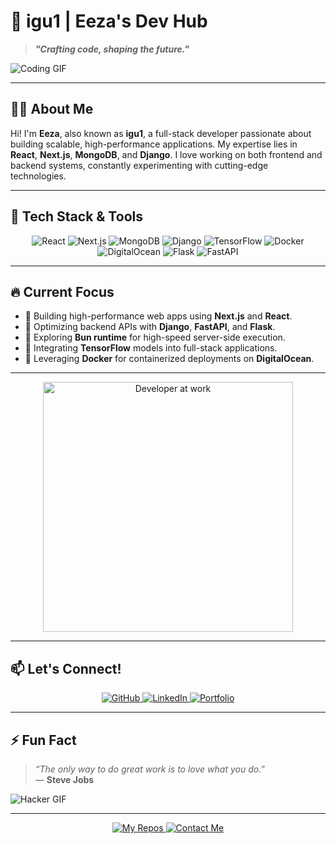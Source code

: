 # 👾 igu1 | Eeza's Dev Hub

> **_"Crafting code, shaping the future."_**

![Coding GIF](https://media.giphy.com/media/13HgwGsXF0aiGY/giphy.gif)

---

## 🧑‍💻 About Me

Hi! I'm **Eeza**, also known as **igu1**, a full-stack developer passionate about building scalable, high-performance applications. My expertise lies in **React**, **Next.js**, **MongoDB**, and **Django**. I love working on both frontend and backend systems, constantly experimenting with cutting-edge technologies.

---

## 🚀 Tech Stack & Tools

<div align="center">
  <img src="https://img.shields.io/badge/React-%2320232a.svg?style=for-the-badge&logo=react&logoColor=%2361DAFB" alt="React" />
  <img src="https://img.shields.io/badge/Next.js-%23000000.svg?style=for-the-badge&logo=nextdotjs&logoColor=white" alt="Next.js" />
  <img src="https://img.shields.io/badge/MongoDB-%2347A248.svg?style=for-the-badge&logo=mongodb&logoColor=white" alt="MongoDB" />
  <img src="https://img.shields.io/badge/Django-%23092E20.svg?style=for-the-badge&logo=django&logoColor=white" alt="Django" />
  <img src="https://img.shields.io/badge/TensorFlow-%23FF6F00.svg?style=for-the-badge&logo=tensorflow&logoColor=white" alt="TensorFlow" />
  <img src="https://img.shields.io/badge/Docker-%230db7ed.svg?style=for-the-badge&logo=docker&logoColor=white" alt="Docker" />
  <img src="https://img.shields.io/badge/DigitalOcean-%230167ff.svg?style=for-the-badge&logo=digitalocean&logoColor=white" alt="DigitalOcean" />
  <img src="https://img.shields.io/badge/Flask-%23000000.svg?style=for-the-badge&logo=flask&logoColor=white" alt="Flask" />
  <img src="https://img.shields.io/badge/FastAPI-%23009688.svg?style=for-the-badge&logo=fastapi&logoColor=white" alt="FastAPI" />
</div>

---

## 🔥 Current Focus

- 🌟 Building high-performance web apps using **Next.js** and **React**.
- 🔧 Optimizing backend APIs with **Django**, **FastAPI**, and **Flask**.
- 🚀 Exploring **Bun runtime** for high-speed server-side execution.
- 🤖 Integrating **TensorFlow** models into full-stack applications.
- 🐳 Leveraging **Docker** for containerized deployments on **DigitalOcean**.

---

<div align="center">
  <img src="https://media.giphy.com/media/qgQUggAC3Pfv687qPC/giphy.gif" alt="Developer at work" width="400"/>
</div>

---

## 📫 Let's Connect!

<div align="center">
  <a href="https://github.com/igu1">
    <img src="https://img.shields.io/badge/GitHub-%23121011.svg?style=for-the-badge&logo=github&logoColor=white" alt="GitHub" />
  </a>
  <a href="https://linkedin.com/in/your-link-here">
    <img src="https://img.shields.io/badge/LinkedIn-%230077B5.svg?style=for-the-badge&logo=linkedin&logoColor=white" alt="LinkedIn" />
  </a>
  <a href="https://yourportfolio.com">
    <img src="https://img.shields.io/badge/Portfolio-%23000000.svg?style=for-the-badge&logo=firefox&logoColor=white" alt="Portfolio" />
  </a>
</div>

---

## ⚡ Fun Fact

> _“The only way to do great work is to love what you do.”_  
> — **Steve Jobs**

![Hacker GIF](https://media.giphy.com/media/Ll22OhMLAlVDb8UQWe/giphy.gif)

---

<div align="center">
  <a href="https://github.com/igu1?tab=repositories">
    <img src="https://img.shields.io/badge/-My%20Repositories-%23121011.svg?style=for-the-badge&logo=github&logoColor=white" alt="My Repos" />
  </a>
  <a href="mailto:your-email@example.com">
    <img src="https://img.shields.io/badge/-Contact%20Me-%23D14836.svg?style=for-the-badge&logo=gmail&logoColor=white" alt="Contact Me" />
  </a>
</div>
